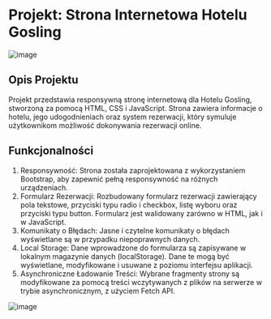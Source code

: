 # Projekt: Strona Internetowa Hotelu Gosling
![image](https://github.com/JacKoz7/Hotel-strona-internetowa/assets/126762316/f5fa820f-db44-4061-a251-e4f167a99870)
## Opis Projektu
Projekt przedstawia responsywną stronę internetową dla Hotelu Gosling, stworzoną za pomocą HTML, CSS i JavaScript. Strona zawiera informacje o hotelu, jego udogodnieniach oraz system rezerwacji, który symuluje użytkownikom możliwość dokonywania rezerwacji online.

## Funkcjonalności
1. Responsywność: Strona została zaprojektowana z wykorzystaniem Bootstrap, aby zapewnić pełną responsywność na różnych urządzeniach.
2. Formularz Rezerwacji: Rozbudowany formularz rezerwacji zawierający pola tekstowe, przyciski typu radio i checkbox, listę wyboru oraz przyciski typu button. Formularz jest walidowany zarówno w HTML, jak i w JavaScript.
3. Komunikaty o Błędach: Jasne i czytelne komunikaty o błędach wyświetlane są w przypadku niepoprawnych danych.
4. Local Storage: Dane wprowadzone do formularza są zapisywane w lokalnym magazynie danych (localStorage). Dane te mogą być wyświetlane, modyfikowane i usuwane z poziomu interfejsu aplikacji.
5. Asynchroniczne Ładowanie Treści: Wybrane fragmenty strony są modyfikowane za pomocą treści wczytywanych z plików na serwerze w trybie asynchronicznym, z użyciem Fetch API.

![image](https://github.com/JacKoz7/Hotel-strona-internetowa/assets/126762316/ebda10f6-7973-4a75-876d-d27d204fb923)
